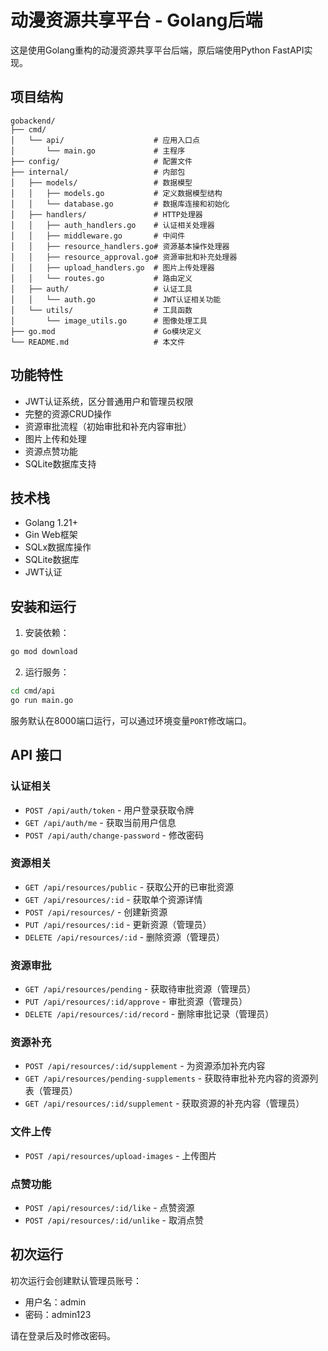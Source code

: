 # 动漫资源共享平台 - Golang后端

这是使用Golang重构的动漫资源共享平台后端，原后端使用Python FastAPI实现。

## 项目结构

```
gobackend/
├── cmd/
│   └── api/                    # 应用入口点
│       └── main.go             # 主程序
├── config/                     # 配置文件
├── internal/                   # 内部包
│   ├── models/                 # 数据模型
│   │   ├── models.go           # 定义数据模型结构
│   │   └── database.go         # 数据库连接和初始化
│   ├── handlers/               # HTTP处理器
│   │   ├── auth_handlers.go    # 认证相关处理器
│   │   ├── middleware.go       # 中间件
│   │   ├── resource_handlers.go# 资源基本操作处理器
│   │   ├── resource_approval.go# 资源审批和补充处理器
│   │   ├── upload_handlers.go  # 图片上传处理器
│   │   └── routes.go           # 路由定义
│   ├── auth/                   # 认证工具
│   │   └── auth.go             # JWT认证相关功能
│   └── utils/                  # 工具函数
│       └── image_utils.go      # 图像处理工具
├── go.mod                      # Go模块定义
└── README.md                   # 本文件
```

## 功能特性

- JWT认证系统，区分普通用户和管理员权限
- 完整的资源CRUD操作
- 资源审批流程（初始审批和补充内容审批）
- 图片上传和处理
- 资源点赞功能
- SQLite数据库支持

## 技术栈

- Golang 1.21+
- Gin Web框架
- SQLx数据库操作
- SQLite数据库
- JWT认证

## 安装和运行

1. 安装依赖：

```bash
go mod download
```

2. 运行服务：

```bash
cd cmd/api
go run main.go
```

服务默认在8000端口运行，可以通过环境变量`PORT`修改端口。

## API 接口

### 认证相关

- `POST /api/auth/token` - 用户登录获取令牌
- `GET /api/auth/me` - 获取当前用户信息
- `POST /api/auth/change-password` - 修改密码

### 资源相关

- `GET /api/resources/public` - 获取公开的已审批资源
- `GET /api/resources/:id` - 获取单个资源详情
- `POST /api/resources/` - 创建新资源
- `PUT /api/resources/:id` - 更新资源（管理员）
- `DELETE /api/resources/:id` - 删除资源（管理员）

### 资源审批

- `GET /api/resources/pending` - 获取待审批资源（管理员）
- `PUT /api/resources/:id/approve` - 审批资源（管理员）
- `DELETE /api/resources/:id/record` - 删除审批记录（管理员）

### 资源补充

- `POST /api/resources/:id/supplement` - 为资源添加补充内容
- `GET /api/resources/pending-supplements` - 获取待审批补充内容的资源列表（管理员）
- `GET /api/resources/:id/supplement` - 获取资源的补充内容（管理员）

### 文件上传

- `POST /api/resources/upload-images` - 上传图片

### 点赞功能

- `POST /api/resources/:id/like` - 点赞资源
- `POST /api/resources/:id/unlike` - 取消点赞

## 初次运行

初次运行会创建默认管理员账号：

- 用户名：admin 
- 密码：admin123

请在登录后及时修改密码。 